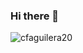 ### Hi there 👋

<p>
  <img src="https://komarev.com/ghpvc/?username=cfaguilera20&label=Profile%20views&color=0e75b6&style=flat" alt="cfaguilera20" />
</p>
